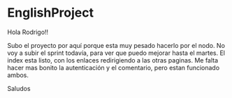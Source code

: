 # EnglishProject

Hola Rodrigo!!

Subo el proyecto por aquí porque esta muy pesado hacerlo por el nodo.
No voy a subir el sprint todavía, para ver que puedo mejorar hasta el martes. 
El index esta listo, con los enlaces redirigiendo a las otras paginas. Me falta hacer mas bonito la autenticación y el comentario, pero estan funcionado ambos.

Saludos

